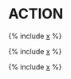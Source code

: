 # ACTION

{% include [x](_includes/action/define_do.md) %}

{% include [x](_includes/action/begin.md) %}


{% include [x](_includes/action/evaluate.md) %}

